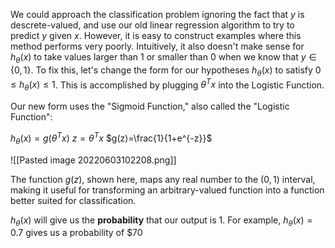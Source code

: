 We could approach the classification problem ignoring the fact that $y$ is descrete-valued, and use our old linear regression algorithm to try to predict $y$ given $x$. However, it is easy to construct examples where this method performs very poorly. Intuitively, it also doesn't make sense for $h_\theta(x)$ to take values larger than $1$ or smaller than $0$ when we know that $y\in\{0,1\}$. To fix this, let's change the form for our hypotheses $h_\theta(x)$ to satisfy $0\le h_\theta(x)\le1$. This is accomplished by plugging $\theta^Tx$ into the Logistic Function.

Our new form uses the "Sigmoid Function," also called the "Logistic Function":

$h_\theta(x)=g(\theta^Tx)$
$z=\theta^Tx$
$g(z)=\frac{1}{1+e^{-z}}$

![[Pasted image 20220603102208.png]]

The function $g(z)$, shown here, maps any real number to the $(0,1)$ interval, making it useful for transforming an arbitrary-valued function into a function better suited for classification.

$h_\theta(x)$ will give us the **probability** that our output is $1$. For example, $h_\theta(x)=0.7$ gives us a probability of $70